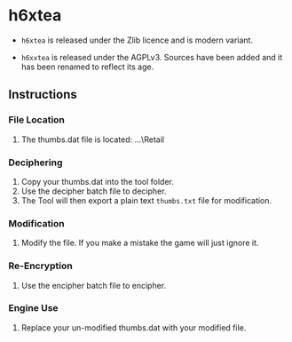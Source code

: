 # h6xtea

 * `h6xtea` is released under the Zlib licence and is modern variant.

 * `h6xxtea` is released under the AGPLv3.  Sources have been added and it has been renamed to reflect its age.

## Instructions

### File Location
1. The thumbs.dat file is located: ...\Retail

### Deciphering

1. Copy your thumbs.dat into the tool folder.
2. Use the decipher batch file to decipher.
3. The Tool will then export a plain text `thumbs.txt` file for modification.

### Modification
1. Modify the file.  If you make a mistake the game will just ignore it.

### Re-Encryption
1. Use the encipher batch file to encipher.

### Engine Use
1. Replace your un-modified thumbs.dat with your modified file.
